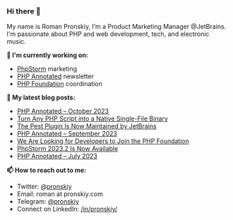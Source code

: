 ### Hi there 👋

My name is Roman Pronskiy, I’m a Product Marketing Manager @JetBrains. I'm passionate about PHP and web development, tech, and electronic music.

**👷 I'm currently working on:**
- [PhpStorm](https://jetbrains.com/phpstorm/) marketing
- [PHP Annotated](https://info.jetbrains.com/PHP-Annotated-Subscription.html) newsletter
- [PHP Foundation](http://thephp.foundation/) coordination

**📜 My latest blog posts:**
<!-- BLOG-POST-LIST:START -->
- [PHP Annotated – October 2023](https://blog.jetbrains.com/phpstorm/2023/10/php-annotated-october-2023/)
- [Turn Any PHP Script into a Native Single-File Binary](https://pronskiy.com/blog/php-script-as-binary/)
- [The Pest Plugin Is Now Maintained by JetBrains](https://blog.jetbrains.com/phpstorm/2023/10/the-pest-plugin-is-now-maintained-by-jetbrains/)
- [PHP Annotated – September 2023](https://blog.jetbrains.com/phpstorm/2023/09/php-annotated-september-2023/)
- [We Are Looking for Developers to Join the PHP Foundation](https://thephp.foundation/blog/2023/09/06/application-form-2023/)
- [PhpStorm 2023.2 Is Now Available](https://blog.jetbrains.com/phpstorm/2023/08/phpstorm-2023-2-is-now-available/)
- [PHP Annotated – July 2023](https://blog.jetbrains.com/phpstorm/2023/08/php-annotated-july-2023/)
<!-- BLOG-POST-LIST:END -->

**📫 How to reach out to me:**
- Twitter: [@pronskiy](https://twitter.com/pronskiy)
- Email: roman at pronskiy.com
- Telegram: [@pronskiy](https://t.me/pronskiy)
- Connect on LinkedIn: [/in/pronskiy/](https://www.linkedin.com/in/pronskiy/)

<!--
- 💬 Ask me about [PhpStorm](https://www.jetbrains.com/phpstorm/) and PHP.

Here are some ideas to get you started:

- 🔭 I’m currently working on ...
- 🌱 I’m currently learning ...
- 👯 I’m looking to collaborate on ...
- 🤔 I’m looking for help with ...
- 💬 Ask me about ...
- 📫 How to reach me: ...
- 😄 Pronouns: ...
- ⚡ Fun fact: ...
-->
